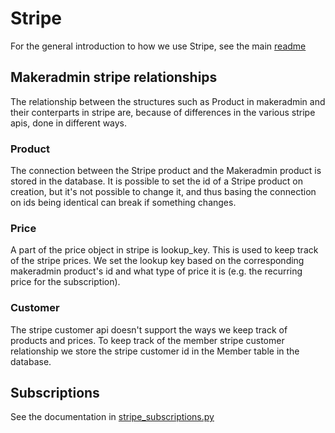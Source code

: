 # Stripe

For the general introduction to how we use Stripe, see the main [readme](../../../README.md)

## Makeradmin stripe relationships

The relationship between the structures such as Product in makeradmin and their conterparts in stripe are, because of differences in the various stripe apis, done in different ways.

### Product

The connection between the Stripe product and the Makeradmin product is stored in the database. It is possible to set the id of a Stripe product on creation, but it's not possible to change it, and thus basing the connection on ids being identical can break if something changes.

### Price

A part of the price object in stripe is lookup_key. This is used to keep track of the stripe prices. We set the lookup key based on the corresponding makeradmin product's id and what type of price it is (e.g. the recurring price for the subscription).

### Customer

The stripe customer api doesn't support the ways we keep track of products and prices. To keep track of the member stripe customer relationship we store the stripe customer id in the Member table in the database.

## Subscriptions

See the documentation in [stripe_subscriptions.py](stripe_subscriptions.py)
